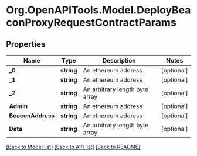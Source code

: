 # Org.OpenAPITools.Model.DeployBeaconProxyRequestContractParams

## Properties

Name | Type | Description | Notes
------------ | ------------- | ------------- | -------------
**_0** | **string** | An ethereum address | [optional] 
**_1** | **string** | An ethereum address | [optional] 
**_2** | **string** | An arbitrary length byte array | [optional] 
**Admin** | **string** | An ethereum address | [optional] 
**BeaconAddress** | **string** | An ethereum address | [optional] 
**Data** | **string** | An arbitrary length byte array | [optional] 

[[Back to Model list]](../README.md#documentation-for-models) [[Back to API list]](../README.md#documentation-for-api-endpoints) [[Back to README]](../README.md)

